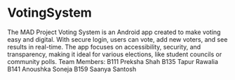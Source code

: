 # VotingSystem
The MAD Project Voting System is an Android app created to make voting easy and digital. With secure login, users can vote, add new voters, and see results in real-time. The app focuses on accessibility, security, and transparency, making it ideal for various elections, like student councils or community polls.
Team Members:
B111 Preksha Shah
B135 Tapur Rawalia
B141 Anoushka Soneja
B159 Saanya Santosh
